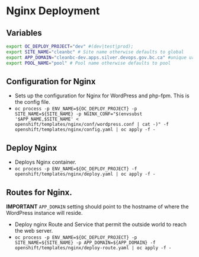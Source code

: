 # Nginx Deployment

## Variables
```bash
export OC_DEPLOY_PROJECT="dev" #(dev|test|prod);
export SITE_NAME="cleanbc" # Site name otherwise defaults to global
export APP_DOMAIN="cleanbc-dev.apps.silver.devops.gov.bc.ca" #unique url
export POOL_NAME="pool" # Pool name otherwise defaults to pool
```

## Configuration for Nginx
* Sets up the configuration for Nginx for WordPress and php-fpm.  This is the config file.
* `oc process -p ENV_NAME=${OC_DEPLOY_PROJECT} -p SITE_NAME=${SITE_NAME} -p NGINX_CONF="$(envsubst '$APP_NAME,$SITE_NAME' < openshift/templates/nginx/conf/wordpress.conf | cat -)" -f openshift/templates/nginx/config.yaml | oc apply -f -`

## Deploy Nginx
* Deploys Nginx container.
* `oc process -p ENV_NAME=${OC_DEPLOY_PROJECT} -f openshift/templates/nginx/deploy.yaml | oc apply -f -`

## Routes for Nginx.
**IMPORTANT**  `APP_DOMAIN` setting should point to the hostname of where the WordPress instance will reside.

* Deploy nginx Route and Service that permit the outside world to reach the web server.
* `oc process -p ENV_NAME=${OC_DEPLOY_PROJECT} -p SITE_NAME=${SITE_NAME} -p APP_DOMAIN=${APP_DOMAIN} -f openshift/templates/nginx/deploy-route.yaml | oc apply -f -`